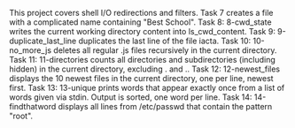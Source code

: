 This project covers shell I/O redirections and filters.
Task 7 creates a file with a complicated name containing "Best School".
Task 8: 8-cwd_state writes the current working directory content into ls_cwd_content.
Task 9: 9-duplicate_last_line duplicates the last line of the file iacta.
Task 10: 10-no_more_js deletes all regular .js files recursively in the current directory.
Task 11: 11-directories counts all directories and subdirectories (including hidden) in the current directory, excluding . and ..
Task 12: 12-newest_files displays the 10 newest files in the current directory, one per line, newest first.
Task 13: 13-unique prints words that appear exactly once from a list of words given via stdin. Output is sorted, one word per line.
Task 14: 14-findthatword displays all lines from /etc/passwd that contain the pattern "root".
